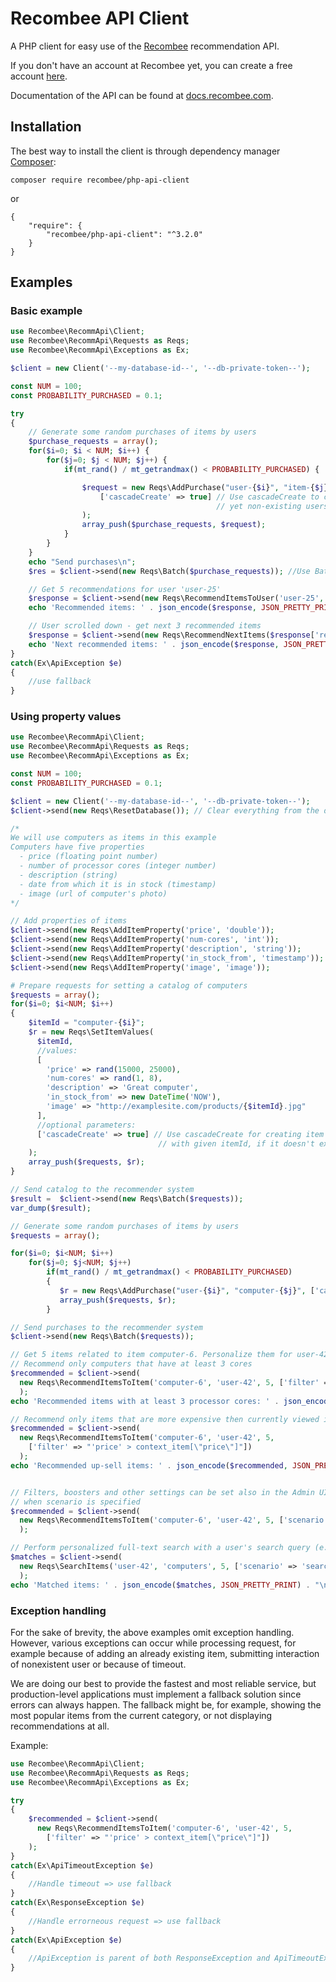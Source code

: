 # Recombee API Client

A PHP client for easy use of the [Recombee](https://www.recombee.com/) recommendation API.

If you don't have an account at Recombee yet, you can create a free account [here](https://www.recombee.com/).

Documentation of the API can be found at [docs.recombee.com](https://docs.recombee.com/).

## Installation

The best way to install the client is through dependency manager [Composer](https://getcomposer.org/):

```
composer require recombee/php-api-client
```
or
```
{
    "require": {
        "recombee/php-api-client": "^3.2.0"
    }
}
```

## Examples

### Basic example
```php
use Recombee\RecommApi\Client;
use Recombee\RecommApi\Requests as Reqs;
use Recombee\RecommApi\Exceptions as Ex;

$client = new Client('--my-database-id--', '--db-private-token--');

const NUM = 100;
const PROBABILITY_PURCHASED = 0.1;

try
{
    // Generate some random purchases of items by users
    $purchase_requests = array();
    for($i=0; $i < NUM; $i++) {
        for($j=0; $j < NUM; $j++) {
            if(mt_rand() / mt_getrandmax() < PROBABILITY_PURCHASED) {

                $request = new Reqs\AddPurchase("user-{$i}", "item-{$j}",
                    ['cascadeCreate' => true] // Use cascadeCreate to create the
                                              // yet non-existing users and items
                );
                array_push($purchase_requests, $request);
            }
        }
    }
    echo "Send purchases\n";
    $res = $client->send(new Reqs\Batch($purchase_requests)); //Use Batch for faster processing of larger data

    // Get 5 recommendations for user 'user-25'
    $response = $client->send(new Reqs\RecommendItemsToUser('user-25', 5));
    echo 'Recommended items: ' . json_encode($response, JSON_PRETTY_PRINT) . "\n";

    // User scrolled down - get next 3 recommended items
    $response = $client->send(new Reqs\RecommendNextItems($response['recommId'], 3));
    echo 'Next recommended items: ' . json_encode($response, JSON_PRETTY_PRINT) . "\n";
}
catch(Ex\ApiException $e)
{
    //use fallback
}
```

### Using property values
```php
use Recombee\RecommApi\Client;
use Recombee\RecommApi\Requests as Reqs;
use Recombee\RecommApi\Exceptions as Ex;

const NUM = 100;
const PROBABILITY_PURCHASED = 0.1;

$client = new Client('--my-database-id--', '--db-private-token--');
$client->send(new Reqs\ResetDatabase()); // Clear everything from the database

/*
We will use computers as items in this example
Computers have five properties 
  - price (floating point number)
  - number of processor cores (integer number)
  - description (string)
  - date from which it is in stock (timestamp)
  - image (url of computer's photo)
*/

// Add properties of items
$client->send(new Reqs\AddItemProperty('price', 'double'));
$client->send(new Reqs\AddItemProperty('num-cores', 'int'));
$client->send(new Reqs\AddItemProperty('description', 'string'));
$client->send(new Reqs\AddItemProperty('in_stock_from', 'timestamp'));
$client->send(new Reqs\AddItemProperty('image', 'image'));

# Prepare requests for setting a catalog of computers
$requests = array();
for($i=0; $i<NUM; $i++)
{
    $itemId = "computer-{$i}";
    $r = new Reqs\SetItemValues(
      $itemId,
      //values:
      [ 
        'price' => rand(15000, 25000),
        'num-cores' => rand(1, 8),
        'description' => 'Great computer',
        'in_stock_from' => new DateTime('NOW'),
        'image' => "http://examplesite.com/products/{$itemId}.jpg"
      ],
      //optional parameters:
      ['cascadeCreate' => true] // Use cascadeCreate for creating item
                                 // with given itemId, if it doesn't exist]
    );
    array_push($requests, $r);
}

// Send catalog to the recommender system
$result =  $client->send(new Reqs\Batch($requests));
var_dump($result);

// Generate some random purchases of items by users
$requests = array();

for($i=0; $i<NUM; $i++)
    for($j=0; $j<NUM; $j++)
        if(mt_rand() / mt_getrandmax() < PROBABILITY_PURCHASED)
        {
           $r = new Reqs\AddPurchase("user-{$i}", "computer-{$j}", ['cascadeCreate' => true]);
           array_push($requests, $r);
        }

// Send purchases to the recommender system
$client->send(new Reqs\Batch($requests));

// Get 5 items related to item computer-6. Personalize them for user-42, who is currently viewing that item.
// Recommend only computers that have at least 3 cores
$recommended = $client->send(
  new Reqs\RecommendItemsToItem('computer-6', 'user-42', 5, ['filter' => "'num-cores'>=3"])
  );
echo 'Recommended items with at least 3 processor cores: ' . json_encode($recommended, JSON_PRETTY_PRINT) . "\n";

// Recommend only items that are more expensive then currently viewed item computer-6 (up-sell)
$recommended = $client->send(
  new Reqs\RecommendItemsToItem('computer-6', 'user-42', 5,
    ['filter' => "'price' > context_item[\"price\"]"])
  );
echo 'Recommended up-sell items: ' . json_encode($recommended, JSON_PRETTY_PRINT) . "\n";


// Filters, boosters and other settings can be set also in the Admin UI (admin.recombee.com)
// when scenario is specified
$recommended = $client->send(
  new Reqs\RecommendItemsToItem('computer-6', 'user-42', 5, ['scenario' => 'product_detail'])
  );

// Perform personalized full-text search with a user's search query (e.g. 'computers')
$matches = $client->send(
  new Reqs\SearchItems('user-42', 'computers', 5, ['scenario' => 'search_top'])
  );
echo 'Matched items: ' . json_encode($matches, JSON_PRETTY_PRINT) . "\n";

```

### Exception handling

For the sake of brevity, the above examples omit exception handling. However, various exceptions can occur while processing request, for example because of adding an already existing item, submitting interaction of nonexistent user or because of timeout.

We are doing our best to provide the fastest and most reliable service, but production-level applications must implement a fallback solution since errors can always happen. The fallback might be, for example, showing the most popular items from the current category, or not displaying recommendations at all.

Example:
```php
use Recombee\RecommApi\Client;
use Recombee\RecommApi\Requests as Reqs;
use Recombee\RecommApi\Exceptions as Ex;

try
{
    $recommended = $client->send(
      new Reqs\RecommendItemsToItem('computer-6', 'user-42', 5,
        ['filter' => "'price' > context_item[\"price\"]"])
    );
}
catch(Ex\ApiTimeoutException $e)
{
    //Handle timeout => use fallback
}
catch(Ex\ResponseException $e)
{
    //Handle errorneous request => use fallback
}
catch(Ex\ApiException $e)
{
    //ApiException is parent of both ResponseException and ApiTimeoutException
}
```
